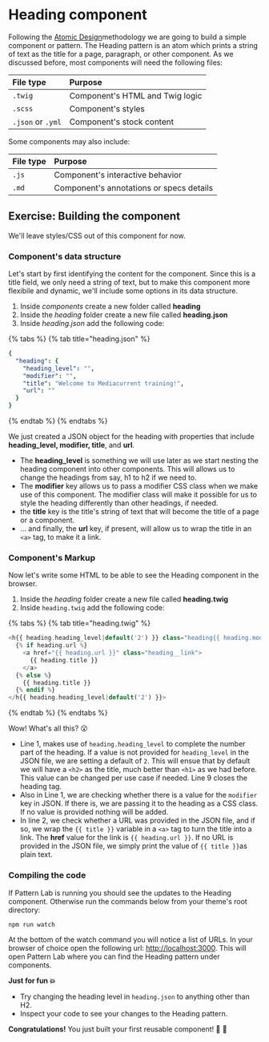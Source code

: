 # Heading component

Following the [Atomic Design](https://bradfrost.com/blog/post/atomic-web-design/)methodology we are going to build a simple component or pattern. The Heading pattern is an atom which prints a string of text as the title for a page, paragraph, or other component. As we discussed before, most components will need the following files:

| File type | Purpose |
| :--- | :--- |
| `.twig` | Component's HTML and Twig logic |
| `.scss` | Component's styles |
| `.json` or `.yml` | Component's stock content |

Some components may also include:

| File type | Purpose |
| :--- | :--- |
| `.js` | Component's interactive behavior |
| `.md` | Component's annotations or specs details |

## Exercise: Building the component

We'll leave styles/CSS out of this component for now.

### Component's data structure

Let's start by first identifying the content for the component. Since this is a title field, we only need a string of text, but to make this component more flexibile and dynamic, we'll include some options in its data structure.

1. Inside _components_ create a new folder called **heading**
2. Inside the _heading_ folder create a new file called **heading.json**
3. Inside _heading.json_ add the following code:

{% tabs %}
{% tab title="heading.json" %}
```yaml
{
  "heading": {
    "heading_level": "",
    "modifier": "",
    "title": "Welcome to Mediacurrent training!",
    "url": ""
  }
}
```
{% endtab %}
{% endtabs %}

We just created a JSON object for the heading with properties that include **heading\_level, modifier, title**, and **url**.

* The **heading\_level** is something we will use later as we start nesting the heading component into other components. This will allows us to change the headings from say, h1 to h2 if we need to.
* The **modifier** key allows us to pass a modifier CSS class when we make use of this component. The modifier class will make it possible for us to style the heading differently than other headings, if needed.
* the **title** key is the title's string of text that will become the title of a page or a component.
* ... and finally, the **url** key, if present, will allow us to wrap the title in an `<a>` tag, to make it a link.

### Component's Markup

Now let's write some HTML to be able to see the Heading component in the browser.

1. Inside the _heading_ folder create a new file called **heading.twig**
2. Inside `heading.twig` add the following code:

{% tabs %}
{% tab title="heading.twig" %}
```php
<h{{ heading.heading_level|default('2') }} class="heading{{ heading.modifier ? ' ' ~ heading.modifier }}">
  {% if heading.url %}
    <a href="{{ heading.url }}" class="heading__link">
      {{ heading.title }}
    </a>
  {% else %}
    {{ heading.title }}
  {% endif %}
</h{{ heading.heading_level|default('2') }}>
```
{% endtab %}
{% endtabs %}

Wow! What's all this? 😮

* Line 1, makes use of `heading.heading_level` to complete the number part of the heading.  If a value is not provided for `heading_level` in the JSON file, we are setting a default of `2`.  This will ensue that by default we will have a `<h2>` as the title, much better than `<h1>` as we had before.  This value can be changed per use case if needed.  Line 9 closes the heading tag.
* Also in Line 1, we are checking whether there is a value for the `modifier` key in JSON.  If there is, we are passing it to the heading as a CSS class.  If no value is provided nothing will be added.
* In line 2, we check whether a URL was provided in the JSON file, and if so, we wrap the `{{ title }}` variable in a `<a>` tag to turn the title into a link.  The **href** value for the link is `{{ heading.url }}`.  If no URL is provided in the JSON file, we simply print the value of `{{ title }}`as plain text.

### Compiling the code

If Pattern Lab is running you should see the updates to the Heading component. Otherwise run the commands below from your theme's root directory:

```text
npm run watch
```

At the bottom of the watch command you will notice a list of URLs. In your browser of choice open the following url: [http://localhost:3000](http://localhost:3000). This will open Pattern Lab where you can find the Heading pattern under components.

**Just for fun 💥**

* Try changing the heading level in `heading.json` to anything other than H2.
* Inspect your code to see your changes to the Heading pattern.

**Congratulations!** You just built your first reusable component! 🙌 🎉

